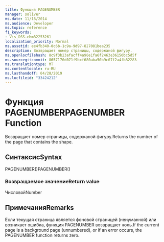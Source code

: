 ```yaml
---
title: Функция PAGENUMBER
manager: soliver
ms.date: 11/16/2014
ms.audience: Developer
ms.topic: reference
f1_keywords:
- Vis_DSS.chm82253261
localization_priority: Normal
ms.assetid: ee4fb340-0c6b-1c9a-9d97-827081bea235
description: Возвращает номер страницы, содержаной фигуру.
ms.openlocfilehash: 8c9f3b23afacff4a90e1fa6f2463e36150bc5d5f
ms.sourcegitcommit: 8657170d071f9bcf680aba50b9c07f2a4fb82283
ms.translationtype: MT
ms.contentlocale: ru-RU
ms.lasthandoff: 04/28/2019
ms.locfileid: "33424212"
---
```

# <a name="pagenumber-function"></a><span data-ttu-id="5c0b4-103">Функция PAGENUMBER</span><span class="sxs-lookup"><span data-stu-id="5c0b4-103">PAGENUMBER Function</span></span>

<span data-ttu-id="5c0b4-104">Возвращает номер страницы, содержаной фигуру.</span><span class="sxs-lookup"><span data-stu-id="5c0b4-104">Returns the number of the page that contains the shape.</span></span> 
  
## <a name="syntax"></a><span data-ttu-id="5c0b4-105">Синтаксис</span><span class="sxs-lookup"><span data-stu-id="5c0b4-105">Syntax</span></span>

<span data-ttu-id="5c0b4-106">PAGENUMBER()</span><span class="sxs-lookup"><span data-stu-id="5c0b4-106">PAGENUMBER()</span></span>
  
### <a name="return-value"></a><span data-ttu-id="5c0b4-107">Возвращаемое значение</span><span class="sxs-lookup"><span data-stu-id="5c0b4-107">Return value</span></span>

<span data-ttu-id="5c0b4-108">Числовой</span><span class="sxs-lookup"><span data-stu-id="5c0b4-108">Number</span></span>
  
## <a name="remarks"></a><span data-ttu-id="5c0b4-109">Примечания</span><span class="sxs-lookup"><span data-stu-id="5c0b4-109">Remarks</span></span>

<span data-ttu-id="5c0b4-110">Если текущая страница является фоновой страницей (ненуманной) или возникает ошибка, функция PAGENUMBER возвращает ноль.</span><span class="sxs-lookup"><span data-stu-id="5c0b4-110">If the current page is a background page (unnumbered), or if an error occurs, the PAGENUMBER function returns zero.</span></span>
  

